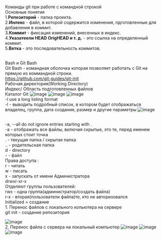 <BR>Команды git при работе с командной строкой
<BR>Основные понятия
<BR>1.<B>Репозиторий</B> - папка проекта.
<BR>2.<B>Инлекс</B> - файл, в которой содержится изменения, пдготовленные для добавления в коммит.
<BR>3.<B>Коммит</B> - фиксация изменений, внесенных  в индекс.
<BR>4.<B>Указатеели HEAD OrigHEAD и т. д.</B> - это ссылка на определенный коммит.
<BR>5.<B>Ветка</B> - это последовательность коммитов.

<BR>Bash и Git Bash
<BR>Git Bash - командная оболочка которая позволяет работать с Git на прямую из коммандной строки.
<BR>https://github.com/git-guides/git-init
<BR>Рабочая директория(Working Directory)
<BR>Индекс/ Область подготовленных файлов
<BR>Каталог Git
![image](https://user-images.githubusercontent.com/97594421/188800534-7703053c-a1ca-4555-87f8-ffaff70db14b.png)
![image](https://user-images.githubusercontent.com/97594421/188801842-d39bf94e-8417-4e6d-8919-4bf2a5bc0d84.png)
![image](https://user-images.githubusercontent.com/97594421/188804007-925a2003-d2dd-4e42-84ef-a17130997afd.png)
 <BR>-l                         use a long listing format
 <BR> -l - выводить подробный список, в котором будет отображаться владелец, группа, дата создания, размер и другие параметры
![image](https://user-images.githubusercontent.com/97594421/188806251-328ab377-4f9c-4f41-a9d8-db2edc427f4d.png)
 
<BR>-a, --all                  do not ignore entries starting with .
<BR>-a - отображать все файлы, включая скрытые, это те, перед именем которых стоит точка
<BR>. - текущая папка / скрытая папка
<BR>.. - родительская папка
<BR>d - directory
<BR>- - файл
<BR> Права доступа :
<BR> r - читать
<BR> w - писать
<BR> x - запускать от имени Администратора
<BR>drwxr-xr-x 
<BR>Отделяют группы пользователей: 
<BR>rwx - одна группа(администратор/создать файла)
<BR>r-x - вторая(пользователи файла)те, кто не авторизовался
<BR>Initialized = создание
<BR>1. Перенос файлов с локального копьютера на сервере
<BR>git init - создание репозитория
 
 ![image](https://user-images.githubusercontent.com/97594421/188810258-a04d5f5d-ddff-472d-82c2-e1850a878e83.png)
<BR>2. Перенос файла с сервера на локальный компьютер
![image](https://user-images.githubusercontent.com/97594421/188814377-9c53ee61-056d-4db1-8f49-b4eab1105e43.png)
![image](https://user-images.githubusercontent.com/97594421/188816700-f43fd523-1da6-4da7-baab-10b46371ca53.png)
![image](https://user-images.githubusercontent.com/97594421/188817894-e622c2e3-5592-4a45-8bf0-d3b3a832fd6e.png)

